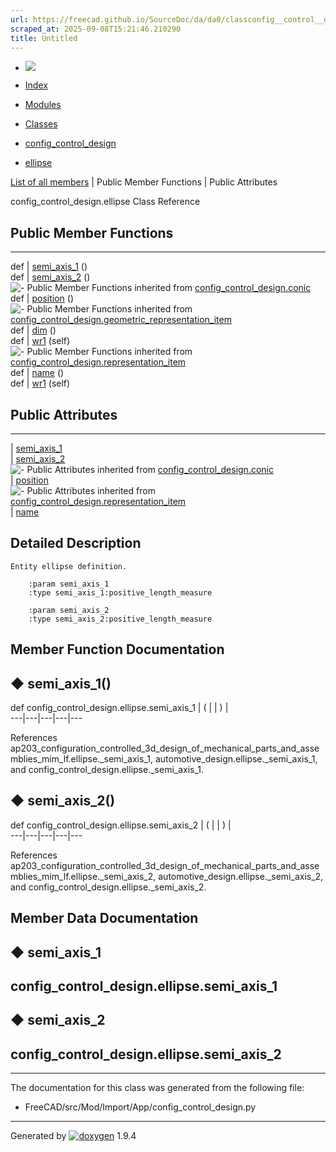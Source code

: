 ```yaml
---
url: https://freecad.github.io/SourceDoc/da/da0/classconfig__control__design_1_1ellipse.html
scraped_at: 2025-09-08T15:21:46.210290
title: Untitled
---
```


  * [ ![](https://www.freecad.org/svg/logo-freecad.svg) ](https://freecadweb.org "FreeCAD")
  * [Index](../../index.html "Index")
  * [Modules](../../modules.html "Modules list")
  * [Classes](../../annotated.html "Annotated list")

  * [config_control_design](../../d4/d07/namespaceconfig__control__design.html)
  * [ellipse](../../da/da0/classconfig__control__design_1_1ellipse.html)

[List of all members](../../de/dff/classconfig__control__design_1_1ellipse-members.html) | Public Member Functions | Public Attributes

config_control_design.ellipse Class Reference

##  Public Member Functions  
  
---  
def | [semi_axis_1](../../da/da0/classconfig__control__design_1_1ellipse.html#af4aac90c930fe065a48bbf58ed82b2a1) ()  
def | [semi_axis_2](../../da/da0/classconfig__control__design_1_1ellipse.html#aaed14f943be6dfdcd41e7c29d9de2ec5) ()  
![-](../../closed.png) Public Member Functions inherited from
[config_control_design.conic](../../dd/d5d/classconfig__control__design_1_1conic.html)  
def | [position](../../dd/d5d/classconfig__control__design_1_1conic.html#a7672c0da0806f7b41760d358dbd124d8) ()  
![-](../../closed.png) Public Member Functions inherited from
[config_control_design.geometric_representation_item](../../d3/d18/classconfig__control__design_1_1geometric__representation__item.html)  
def | [dim](../../d3/d18/classconfig__control__design_1_1geometric__representation__item.html#aac385fb99d009b699d0d77f10ebdc5f1) ()  
def | [wr1](../../d3/d18/classconfig__control__design_1_1geometric__representation__item.html#a779ebde9495ea4132b585e06aa418f13) (self)  
![-](../../closed.png) Public Member Functions inherited from
[config_control_design.representation_item](../../d9/d69/classconfig__control__design_1_1representation__item.html)  
def | [name](../../d9/d69/classconfig__control__design_1_1representation__item.html#a5ea878073c85170f328deff23a9c5732) ()  
def | [wr1](../../d9/d69/classconfig__control__design_1_1representation__item.html#a4cdc1db49341dedc8f271ec89801c713) (self)  
  
##  Public Attributes  
  
---  
|
[semi_axis_1](../../da/da0/classconfig__control__design_1_1ellipse.html#a7aed61101925a1122cd9962acae76796)  
|
[semi_axis_2](../../da/da0/classconfig__control__design_1_1ellipse.html#a0f6d1bb36dfe09b0feab8feac9e34aae)  
![-](../../closed.png) Public Attributes inherited from
[config_control_design.conic](../../dd/d5d/classconfig__control__design_1_1conic.html)  
|
[position](../../dd/d5d/classconfig__control__design_1_1conic.html#a6de7a8a8a3ded2da281c20d72b0fbd3e)  
![-](../../closed.png) Public Attributes inherited from
[config_control_design.representation_item](../../d9/d69/classconfig__control__design_1_1representation__item.html)  
|
[name](../../d9/d69/classconfig__control__design_1_1representation__item.html#a0e8be677f8410825a46422f3c0e1c128)  
  
## Detailed Description

    
    
    Entity ellipse definition.
    
        :param semi_axis_1
        :type semi_axis_1:positive_length_measure
    
        :param semi_axis_2
        :type semi_axis_2:positive_length_measure

## Member Function Documentation

## ◆ semi_axis_1()

def config_control_design.ellipse.semi_axis_1  | ( | | ) |   
---|---|---|---|---  
  
References
ap203_configuration_controlled_3d_design_of_mechanical_parts_and_assemblies_mim_lf.ellipse._semi_axis_1,
automotive_design.ellipse._semi_axis_1, and
config_control_design.ellipse._semi_axis_1.

## ◆ semi_axis_2()

def config_control_design.ellipse.semi_axis_2  | ( | | ) |   
---|---|---|---|---  
  
References
ap203_configuration_controlled_3d_design_of_mechanical_parts_and_assemblies_mim_lf.ellipse._semi_axis_2,
automotive_design.ellipse._semi_axis_2, and
config_control_design.ellipse._semi_axis_2.

## Member Data Documentation

## ◆ semi_axis_1

config_control_design.ellipse.semi_axis_1  
---  
  
## ◆ semi_axis_2

config_control_design.ellipse.semi_axis_2  
---  
  
* * *

The documentation for this class was generated from the following file:

  * FreeCAD/src/Mod/Import/App/config_control_design.py

* * *

Generated by
[![doxygen](../../doxygen.svg)](https://www.doxygen.org/index.html) 1.9.4

